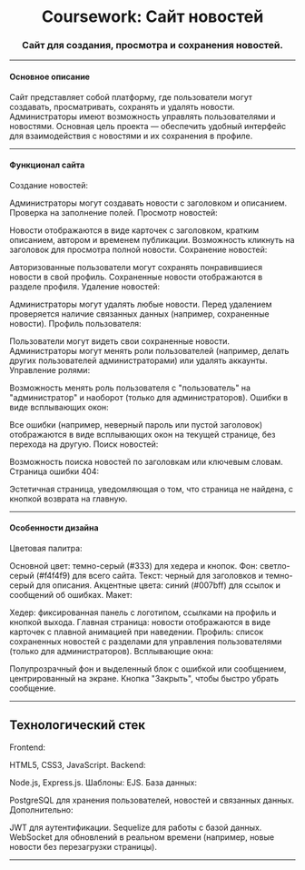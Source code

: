 <h1 align="center">Coursework: Сайт новостей</h1>
<h3 align="center">Сайт для создания, просмотра и сохранения новостей.</h3> <hr>
<h4>Основное описание</h4>
Сайт представляет собой платформу, где пользователи могут создавать, просматривать, сохранять и удалять новости. Администраторы имеют возможность управлять пользователями и новостями. Основная цель проекта — обеспечить удобный интерфейс для взаимодействия с новостями и их сохранения в профиле.

<hr>
<h4>Функционал сайта</h4>
Создание новостей:

Администраторы могут создавать новости с заголовком и описанием.
Проверка на заполнение полей.
Просмотр новостей:

Новости отображаются в виде карточек с заголовком, кратким описанием, автором и временем публикации.
Возможность кликнуть на заголовок для просмотра полной новости.
Сохранение новостей:

Авторизованные пользователи могут сохранять понравившиеся новости в свой профиль.
Сохраненные новости отображаются в разделе профиля.
Удаление новостей:

Администраторы могут удалять любые новости.
Перед удалением проверяется наличие связанных данных (например, сохраненные новости).
Профиль пользователя:

Пользователи могут видеть свои сохраненные новости.
Администраторы могут менять роли пользователей (например, делать других пользователей администраторами) или удалять аккаунты.
Управление ролями:

Возможность менять роль пользователя с "пользователь" на "администратор" и наоборот (только для администраторов).
Ошибки в виде всплывающих окон:

Все ошибки (например, неверный пароль или пустой заголовок) отображаются в виде всплывающих окон на текущей странице, без перехода на другую.
Поиск новостей:

Возможность поиска новостей по заголовкам или ключевым словам.
Страница ошибки 404:

Эстетичная страница, уведомляющая о том, что страница не найдена, с кнопкой возврата на главную.
<hr>
<h4>Особенности дизайна</h4>
Цветовая палитра:

Основной цвет: темно-серый (#333) для хедера и кнопок.
Фон: светло-серый (#f4f4f9) для всего сайта.
Текст: черный для заголовков и темно-серый для описания.
Акцентные цвета: синий (#007bff) для ссылок и сообщений об ошибках.
Макет:

Хедер: фиксированная панель с логотипом, ссылками на профиль и кнопкой выхода.
Главная страница: новости отображаются в виде карточек с плавной анимацией при наведении.
Профиль: список сохраненных новостей с разделами для управления пользователями (только для администраторов).
Всплывающие окна:

Полупрозрачный фон и выделенный блок с ошибкой или сообщением, центрированный на экране.
Кнопка "Закрыть", чтобы быстро убрать сообщение.
<hr>

<h2>Технологический стек</h2>
Frontend:

HTML5, CSS3, JavaScript.
Backend:

Node.js, Express.js.
Шаблоны: EJS.
База данных:

PostgreSQL для хранения пользователей, новостей и связанных данных.
Дополнительно:

JWT для аутентификации.
Sequelize для работы с базой данных.
WebSocket для обновлений в реальном времени (например, новые новости без перезагрузки страницы).
<hr>
